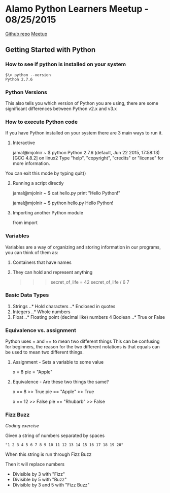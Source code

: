 # Alamo Python Learners Meetup - 08/25/2015

[Github repo](https://github.com/alamo-python-learners/alamo-python-learners)
[Meetup](http://www.meetup.com/Alamo-Python-Learners)

## Getting Started with Python

### How to see if python is installed on your system

    $\> python --version
    Python 2.7.6

### Python Versions

This also tells you which version of Python you are using, there are some significant differences between Python v2.x and v3.x

### How to execute Python code

If you have Python installed on your system there are 3 main ways to run it.

1. Interactive

    jamal@mjolnir ~ $ python
    Python 2.7.6 (default, Jun 22 2015, 17:58:13)
    [GCC 4.8.2] on linux2
    Type "help", "copyright", "credits" or "license" for more information.
    >>>

You can exit this mode by typing quit()

2. Running a script directly

    jamal@mjolnir ~ $ cat hello.py
    print "Hello Python!"

    jamal@mjolnir ~ $ python hello.py
    Hello Python!

3. Importing another Python module

    from <module> import <python code>

### Variables

Variables are a way of organizing and storing information in our programs, you can think of them as:

1. Containers that have names
2. They can hold and represent anything

    >>> secret_of_life = 42
    >>> secret_of_life / 6
    7

### Basic Data Types

1. Strings
..* Hold characters
..* Enclosed in quotes
2. Integers
..* Whole numbers
3. Float
..* Floating point (decimal like) numbers
4 Boolean
..* True or False

### Equivalence vs. assignment

Python uses = and == to mean two different things
This can be confusing for beginners, the reason for the two different notations is that equals can be used to mean two different things.

1. Assignment - Sets a variable to some value

    x = 8
    pie = "Apple"

2. Equivalence - Are these two things the same?

    x == 8              >> True
    pie == "Apple"      >> True

    x == 12             >> False
    pie == "Rhubarb"    >> False

### Fizz Buzz

*Coding exercise*

Given a string of numbers separated by spaces

    "1 2 3 4 5 6 7 8 9 10 11 12 13 14 15 16 17 18 19 20"

When this string is run through Fizz Buzz

Then it will replace numbers

* Divisible by 3 with "Fizz"
* Divisible by 5 with "Buzz"
* Divisible by 3 and 5 with "Fizz Buzz"

